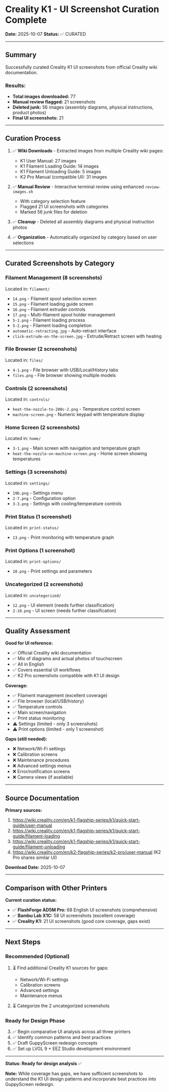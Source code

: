 # Creality K1 - UI Screenshot Curation Complete

**Date:** 2025-10-07
**Status:** ✅ CURATED

---

## Summary

Successfully curated Creality K1 UI screenshots from official Creality wiki documentation.

### Results:
- **Total images downloaded:** 77
- **Manual review flagged:** 21 screenshots
- **Deleted junk:** 56 images (assembly diagrams, physical instructions, product photos)
- **Final UI screenshots:** 21

---

## Curation Process

1. ✅ **Wiki Downloads** - Extracted images from multiple Creality wiki pages:
   - K1 User Manual: 27 images
   - K1 Filament Loading Guide: 14 images
   - K1 Filament Unloading Guide: 5 images
   - K2 Pro Manual (compatible UI): 31 images

2. ✅ **Manual Review** - Interactive terminal review using enhanced `review-images.sh`
   - With category selection feature
   - Flagged 21 UI screenshots with categories
   - Marked 56 junk files for deletion

3. ✅ **Cleanup** - Deleted all assembly diagrams and physical instruction photos

4. ✅ **Organization** - Automatically organized by category based on user selections

---

## Curated Screenshots by Category

### Filament Management (8 screenshots)
Located in: `filament/`
- `14.png` - Filament spool selection screen
- `15.png` - Filament loading guide screen
- `16.png` - Filament extruder controls
- `17.png` - Multi-filament spool holder management
- `5-1.png` - Filament loading process
- `5-2.png` - Filament loading completion
- `automatic-retracting.jpg` - Auto-retract interface
- `click-extrude-on-the-screen.jpg` - Extrude/Retract screen with heating

### File Browser (2 screenshots)
Located in: `files/`
- `4-1.png` - File browser with USB/Local/History tabs
- `files.png` - File browser showing multiple models

### Controls (2 screenshots)
Located in: `controls/`
- `heat-the-nozzle-to-200c-2.png` - Temperature control screen
- `machine-screen.png` - Numeric keypad with temperature display

### Home Screen (2 screenshots)
Located in: `home/`
- `3-1.png` - Main screen with navigation and temperature graph
- `heat-the-nozzle-on-machine-screen.png` - Home screen showing temperatures

### Settings (3 screenshots)
Located in: `settings/`
- `19b.png` - Settings menu
- `2-7.png` - Configuration option
- `3-3.png` - Settings with cooling/temperature controls

### Print Status (1 screenshot)
Located in: `print-status/`
- `13.png` - Print monitoring with temperature graph

### Print Options (1 screenshot)
Located in: `print-options/`
- `18.png` - Print settings and parameters

### Uncategorized (2 screenshots)
Located in: `uncategorized/`
- `12.png` - UI element (needs further classification)
- `2-10.png` - UI screen (needs further classification)

---

## Quality Assessment

**Good for UI reference:**
- ✅ Official Creality wiki documentation
- ✅ Mix of diagrams and actual photos of touchscreen
- ✅ All in English
- ✅ Covers essential UI workflows
- ✅ K2 Pro screenshots compatible with K1 UI design

**Coverage:**
- ✅ Filament management (excellent coverage)
- ✅ File browser (local/USB/history)
- ✅ Temperature controls
- ✅ Main screen/navigation
- ✅ Print status monitoring
- ⚠️  Settings (limited - only 3 screenshots)
- ⚠️  Print options (limited - only 1 screenshot)

**Gaps (still needed):**
- ❌ Network/Wi-Fi settings
- ❌ Calibration screens
- ❌ Maintenance procedures
- ❌ Advanced settings menus
- ❌ Error/notification screens
- ❌ Camera views (if available)

---

## Source Documentation

**Primary sources:**
1. https://wiki.creality.com/en/k1-flagship-series/k1/quick-start-guide/user-manual
2. https://wiki.creality.com/en/k1-flagship-series/k1/quick-start-guide/filament-loading
3. https://wiki.creality.com/en/k1-flagship-series/k1/quick-start-guide/filament-unloading
4. https://wiki.creality.com/en/k2-flagship-series/k2-pro/user-manual (K2 Pro shares similar UI)

**Download Date:** 2025-10-07

---

## Comparison with Other Printers

**Current curation status:**
- ✅ **FlashForge AD5M Pro:** 68 English UI screenshots (comprehensive)
- ✅ **Bambu Lab X1C:** 58 UI screenshots (excellent coverage)
- ✅ **Creality K1:** 21 UI screenshots (good core coverage, gaps exist)

---

## Next Steps

### Recommended (Optional)
1. ⏳ Find additional Creality K1 sources for gaps:
   - Network/Wi-Fi settings
   - Calibration screens
   - Advanced settings
   - Maintenance menus

2. ⏳ Categorize the 2 uncategorized screenshots

### Ready for Design Phase
3. ✅ Begin comparative UI analysis across all three printers
4. ✅ Identify common patterns and best practices
5. ✅ Draft GuppyScreen redesign concepts
6. ✅ Set up LVGL 9 + EEZ Studio development environment

---

**Status: Ready for design analysis** ✅

**Note:** While coverage has gaps, we have sufficient screenshots to understand the K1 UI design patterns and incorporate best practices into GuppyScreen redesign.
